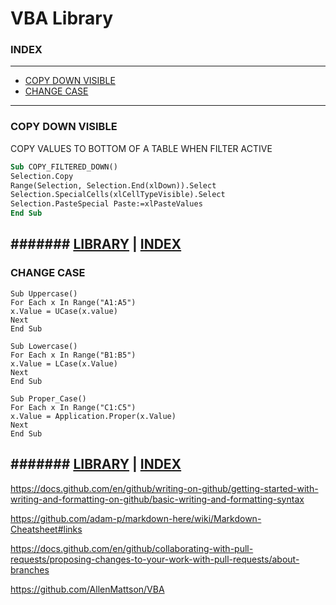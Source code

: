 
VBA Library
=====================

### INDEX
--------
 * [COPY DOWN VISIBLE](#COPY-DOWN-VISIBLE)
 * [CHANGE CASE](#CHANGE-CASE)

-------------------------

### COPY DOWN VISIBLE 

<p style="font-size;6pt">
    COPY VALUES TO BOTTOM OF A TABLE WHEN FILTER ACTIVE
</p>

```vb
Sub COPY_FILTERED_DOWN()
Selection.Copy
Range(Selection, Selection.End(xlDown)).Select
Selection.SpecialCells(xlCellTypeVisible).Select
Selection.PasteSpecial Paste:=xlPasteValues
End Sub
```
####### [LIBRARY](https://github.com/ScottypNZ/CODE-LIBRARY)   |   [INDEX](#INDEX)
-------------------------
### CHANGE CASE 
```VB
Sub Uppercase()
For Each x In Range("A1:A5")
x.Value = UCase(x.value)
Next
End Sub
```
```VB
Sub Lowercase()
For Each x In Range("B1:B5")
x.Value = LCase(x.Value)
Next
End Sub
```
```VB
Sub Proper_Case()
For Each x In Range("C1:C5")
x.Value = Application.Proper(x.Value)
Next
End Sub
```
####### [LIBRARY](https://github.com/ScottypNZ/CODE-LIBRARY)   |   [INDEX](#INDEX)
-------------------------

https://docs.github.com/en/github/writing-on-github/getting-started-with-writing-and-formatting-on-github/basic-writing-and-formatting-syntax

https://github.com/adam-p/markdown-here/wiki/Markdown-Cheatsheet#links

https://docs.github.com/en/github/collaborating-with-pull-requests/proposing-changes-to-your-work-with-pull-requests/about-branches

https://github.com/AllenMattson/VBA
